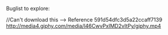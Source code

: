 Buglist to explore:


//Can't download this --> Reference 591d54dfc3d5a22ccaff7139
<a href="https://media4.giphy.com/media/l46CwvPxIMD2vItPy/giphy.mp4" download="">http://media4.giphy.com/media/l46CwvPxIMD2vItPy/giphy.mp4</a>
